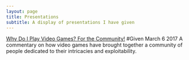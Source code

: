 ```yaml
---
layout: page
title: Presentations
subtitle: A display of presentations I have given
---
```

[Why Do I Play Video Games? For the Community!](https://cdn.rawgit.com/comptonb37/fs102Spring2017-presentation01-comptonb37/20c689cd/SMPres.html#/)
#Given March 6 2017
A commentary on how video games have brought together a community of people dedicated to their intricacies and exploitability.

